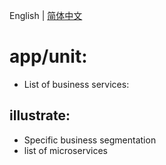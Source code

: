 English | [简体中文](readme.md)
# app/unit:


- List of business services:


## illustrate:

- Specific business segmentation
- list of microservices



